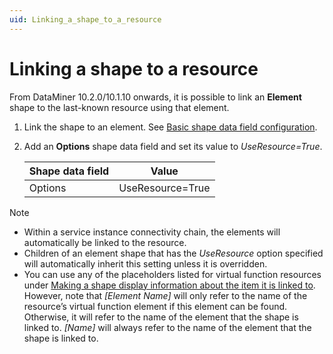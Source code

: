 ```yaml
---
uid: Linking_a_shape_to_a_resource
---
```


# Linking a shape to a resource

From DataMiner 10.2.0/10.1.10 onwards, it is possible to link an **Element** shape to the last-known resource using that element.

1. Link the shape to an element. See [Basic shape data field configuration](xref:Linking_a_shape_to_an_element_a_service_or_a_redundancy_group#basic-shape-data-field-configuration).

1. Add an **Options** shape data field and set its value to *UseResource=True*.

   | Shape data field   | Value            |
   |--------------------|------------------|
   | Options            | UseResource=True |

> [!NOTE]
>
> - Within a service instance connectivity chain, the elements will automatically be linked to the resource.
> - Children of an element shape that has the *UseResource* option specified will automatically inherit this setting unless it is overridden.
> - You can use any of the placeholders listed for virtual function resources under [Making a shape display information about the item it is linked to](xref:Making_a_shape_display_information_about_the_item_it_is_linked_to). However, note that *\[Element Name\]* will only refer to the name of the resource’s virtual function element if this element can be found. Otherwise, it will refer to the name of the element that the shape is linked to. *\[Name\]* will always refer to the name of the element that the shape is linked to.
